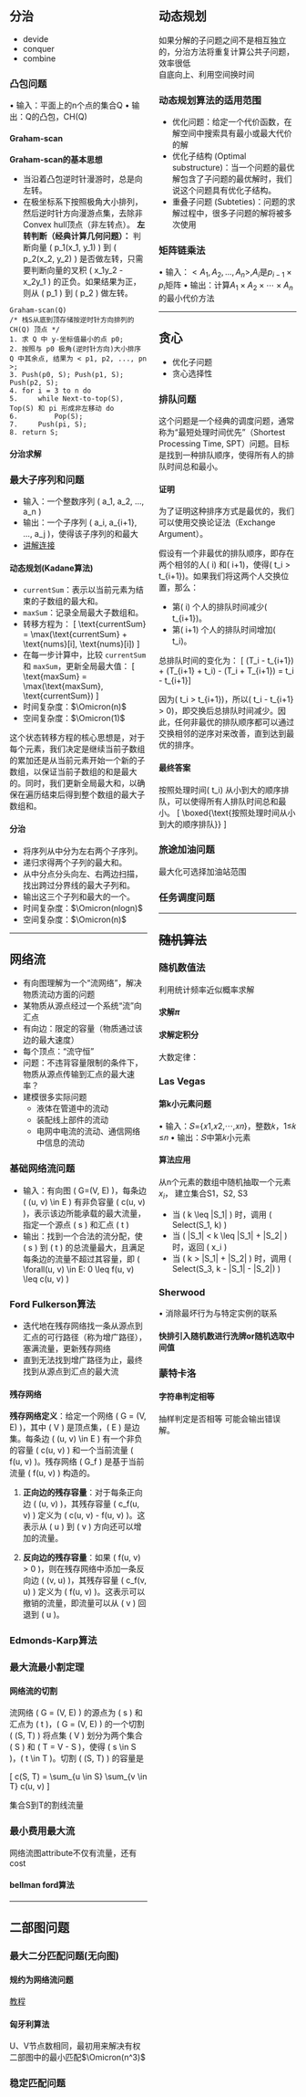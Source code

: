 <div style="display: flex; justify-content: space-between;">
  <div style="width: 48%;">

## 分治
- devide 
- conquer
- combine
### 凸包问题
• 输入：平面上的n个点的集合Q
• 输出：Q的凸包，CH(Q)
#### Graham-scan
**Graham-scan的基本思想**
- 当沿着凸包逆时针漫游时，总是向左转。
- 在极坐标系下按照极角大小排列，然后逆时针方向漫游点集，去除非Convex hull顶点（非左转点）。
**左转判断（经典计算几何问题）：**
判断向量 \( p_1(x_1, y_1) \) 到 \( p_2(x_2, y_2) \) 是否做左转，只需要判断向量的叉积 \( x_1y_2 - x_2y_1 \) 的正负。如果结果为正，则从 \( p_1 \) 到 \( p_2 \) 做左转。
```
Graham-scan(Q)
/* 栈S从底到顶存储按逆时针方向排列的 CH(Q) 顶点 */
1. 求 Q 中 y-坐标值最小的点 p0;
2. 按照与 p0 极角(逆时针方向)大小排序 Q 中其余点, 结果为 < p1, p2, ..., pn >;
3. Push(p0, S); Push(p1, S); Push(p2, S);
4. for i = 3 to n do
5.     while Next-to-top(S), Top(S) 和 pi 形成非左移动 do
6.         Pop(S);
7.     Push(pi, S);
8. return S;
```
#### 分治求解

### 最大子序列和问题
- 输入：一个整数序列 \( a_1, a_2, ..., a_n \)
- 输出：一个子序列 \( a_i, a_{i+1}, ..., a_j \)，使得该子序列的和最大
- [讲解连接](https://www.cnblogs.com/RioTian/p/13154733.html)
#### 动态规划(Kadane算法)
- `currentSum`：表示以当前元素为结束的子数组的最大和。
- `maxSum`：记录全局最大子数组和。
- 转移方程为：
 \[
 \text{currentSum} = \max(\text{currentSum} + \text{nums}[i], \text{nums}[i])
 \]
- 在每一步计算中，比较 `currentSum` 和 `maxSum`，更新全局最大值：
 \[
 \text{maxSum} = \max(\text{maxSum}, \text{currentSum})
 \]
- 时间复杂度：$\Omicron(n)$
- 空间复杂度：$\Omicron(1)$

这个状态转移方程的核心思想是，对于每个元素，我们决定是继续当前子数组的累加还是从当前元素开始一个新的子数组，以保证当前子数组的和是最大的。同时，我们更新全局最大和，以确保在遍历结束后得到整个数组的最大子数组和。
#### 分治
- 将序列从中分为左右两个子序列。
- 递归求得两个子列的最大和。
- 从中分点分头向左、右两边扫描，找出跨过分界线的最大子列和。
- 输出这三个子列和最大的一个。
- 时间复杂度：$\Omicron(nlogn)$
- 空间复杂度：$\Omicron(n)$
---
## 网络流
- 有向图理解为一个“流网络”，解决物质流动方面的问题
- 某物质从源点经过一个系统“流”向汇点
- 有向边：限定的容量（物质通过该边的最大速度）
- 每个顶点：“流守恒”
- 问题：不违背容量限制的条件下，物质从源点传输到汇点的最大速率？
- 建模很多实际问题
  - 液体在管道中的流动
  - 装配线上部件的流动
  - 电网中电流的流动、通信网络中信息的流动
### 基础网络流问题
- 输入：有向图 \( G=(V, E) \)，每条边 \( (u, v) \in E \) 有非负容量 \( c(u, v) \)，表示该边所能承载的最大流量，指定一个源点 \( s \) 和汇点 \( t \)
- 输出：找到一个合法的流分配，使 \( s \) 到 \( t \) 的总流量最大，且满足每条边的流量不超过其容量，即 \( \forall(u, v) \in E: 0 \leq f(u, v) \leq c(u, v) \)

### Ford Fulkerson算法
- 迭代地在残存网络找一条从源点到汇点的可行路径（称为增广路径），塞满流量，更新残存网络
- 直到无法找到增广路径为止，最终找到从源点到汇点的最大流
#### 残存网络
**残存网络定义**：给定一个网络 \( G = (V, E) \)，其中 \( V \) 是顶点集，\( E \) 是边集。每条边 \( (u, v) \in E \) 有一个非负的容量 \( c(u, v) \) 和一个当前流量 \( f(u, v) \)。残存网络 \( G_f \) 是基于当前流量 \( f(u, v) \) 构造的。

1. **正向边的残存容量**：对于每条正向边 \( (u, v) \)，其残存容量 \( c_f(u, v) \) 定义为 \( c(u, v) - f(u, v) \)。这表示从 \( u \) 到 \( v \) 方向还可以增加的流量。

2. **反向边的残存容量**：如果 \( f(u, v) > 0 \)，则在残存网络中添加一条反向边 \( (v, u) \)，其残存容量 \( c_f(v, u) \) 定义为 \( f(u, v) \)。这表示可以撤销的流量，即流量可以从 \( v \) 回退到 \( u \)。

### Edmonds-Karp算法
### 最大流最小割定理
#### 网络流的切割
流网络 \( G = (V, E) \) 的源点为 \( s \) 和汇点为 \( t \)，\( G = (V, E) \) 的一个切割 \( (S, T) \) 将点集 \( V \) 划分为两个集合 \( S \) 和 \( T = V - S \)，使得 \( s \in S \)，\( t \in T \)。切割 \( (S, T) \) 的容量是

\[ c(S, T) = \sum_{u \in S} \sum_{v \in T} c(u, v) \]

集合S到T的割线流量
### 最小费用最大流
网络流图attribute不仅有流量，还有cost
#### bellman ford算法
---
## 二部图问题
### 最大二分匹配问题(无向图)
#### 规约为网络流问题
[教程](https://www.bilibili.com/video/BV1G54y157HA/?spm_id_from=333.337.search-card.all.click&vd_source=53f51c0959240fa32634fa6e36d629d5)
#### 匈牙利算法
U、V节点数相同，最初用来解决有权二部图中的最小匹配$\Omicron(n^3)$
### 稳定匹配问题
  </div>
  <div style="width: 48%;">

## 动态规划
如果分解的子问题之间不是相互独立的，分治方法将重复计算公共子问题，效率很低  
自底向上、利用空间换时间
### 动态规划算法的适用范围
- 优化问题：给定一个代价函数，在解空间中搜索具有最小或最大代价的解
- 优化子结构 (Optimal substructure)：当一个问题的最优解包含了子问题的最优解时，我们说这个问题具有优化子结构。
- 重叠子问题 (Subteties)：问题的求解过程中，很多子问题的解将被多次使用
### 矩阵链乘法
• 输入：$<A_1,A_2, ...,A_n>$,$A_i$是$p_{i-1}\times p_i$矩阵 
• 输出：计算$A_1\times A_2\times\cdots\times A_n$的最小代价方法

---
## 贪心
- 优化子问题
- 贪心选择性
###  排队问题
这个问题是一个经典的调度问题，通常称为“最短处理时间优先”（Shortest Processing Time, SPT）问题。目标是找到一种排队顺序，使得所有人的排队时间总和最小。
#### 证明
为了证明这种排序方式是最优的，我们可以使用交换论证法（Exchange Argument）。

假设有一个非最优的排队顺序，即存在两个相邻的人\( i\) 和\( i+1\)，使得\( t_i > t_{i+1}\)。如果我们将这两个人交换位置，那么：
- 第\( i\) 个人的排队时间减少\( t_{i+1}\)。
- 第\( i+1\) 个人的排队时间增加\( t_i\)。

总排队时间的变化为：
\[ (T_i - t_{i+1}) + (T_{i+1} + t_i) - (T_i + T_{i+1}) = t_i - t_{i+1}\]

因为\( t_i > t_{i+1}\)，所以\( t_i - t_{i+1} > 0\)，即交换后总排队时间减少。因此，任何非最优的排队顺序都可以通过交换相邻的逆序对来改善，直到达到最优的排序。
#### 最终答案
按照处理时间\( t_i\) 从小到大的顺序排队，可以使得所有人排队时间总和最小。
\[
\boxed{\text{按照处理时间从小到大的顺序排队}}
\]
### 旅途加油问题
最大化可选择加油站范围
### 任务调度问题
---
## ~~随机算法~~
### 随机数值法
利用统计频率近似概率求解
#### 求解$\pi$
#### 求解定积分 
大数定律：
### Las Vegas
#### 第k小元素问题
• 输入：𝑆={𝑥1,𝑥2,⋯,𝑥𝑛}，整数𝑘，1≤𝑘 ≤𝑛
• 输出：𝑆中第𝑘小元素
#### 算法应用
从n个元素的数组中随机抽取一个元素$x_i$，
建立集合S1，S2, S3 
- 当 \( k \leq |S_1| \) 时，调用 \( Select(S_1, k) \)
- 当 \( |S_1| < k \leq |S_1| + |S_2| \) 时，返回 \( x_i \)
- 当 \( k > |S_1| + |S_2| \) 时，调用 \( Select(S_3, k - |S_1| - |S_2|) \)
### Sherwood
• 消除最坏行为与特定实例的联系
#### 快排引入随机数进行洗牌or随机选取中间值
### 蒙特卡洛
#### 字符串判定相等
抽样判定是否相等 可能会输出错误解。

  </div>
</div>








